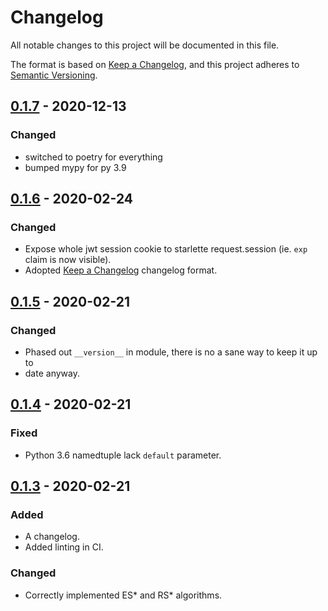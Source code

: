 # Changelog

All notable changes to this project will be documented in this file.

The format is based on [Keep a Changelog](https://keepachangelog.com/en/1.0.0/),
and this project adheres to [Semantic Versioning](https://semver.org/spec/v2.0.0.html).

## [0.1.7] - 2020-12-13

### Changed

- switched to poetry for everything
- bumped mypy for py 3.9

## [0.1.6] - 2020-02-24

### Changed

- Expose whole jwt session cookie to starlette request.session (ie. `exp` claim is now visible).
- Adopted [Keep a Changelog](http://keepachangelog.com/) changelog format.

## [0.1.5] - 2020-02-21

### Changed

- Phased out `__version__` in module, there is no a sane way to keep it up to
- date anyway.

## [0.1.4] - 2020-02-21

### Fixed

- Python 3.6 namedtuple lack `default` parameter.

## [0.1.3] - 2020-02-21

### Added

- A changelog.
- Added linting in CI.

### Changed

- Correctly implemented ES* and RS* algorithms.

[Unreleased]: https://github.com/aogier/starlette-authlib/compare/v0.1.7...HEAD
[0.1.7]: https://github.com/aogier/starlette-authlib/compare/v0.1.6...v0.1.7
[0.1.6]: https://github.com/aogier/starlette-authlib/compare/v0.1.5...v0.1.6
[0.1.5]: https://github.com/aogier/starlette-authlib/compare/v0.1.4...v0.1.5
[0.1.4]: https://github.com/aogier/starlette-authlib/compare/v0.1.3...v0.1.4
[0.1.3]: https://github.com/aogier/starlette-authlib/releases/tag/v0.1.3

[//]: # (C3-2-DKAC:GGH:Raogier/starlette-authlib:Tv{t})
